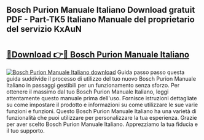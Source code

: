 ## Bosch Purion Manuale Italiano Download gratuit PDF - Part-TK5 Italiano Manuale del proprietario del servizio KxAuN

# <h2><a href="http://dfdxxdc.blite.top/?on=Bosch+Purion+Manuale+Italiano">🔗Download 👉🔴 Bosch Purion Manuale Italiano</a></h2>

[![Bosch Purion Manuale Italiano download](https://i.imgur.com/lujVjoI.png)](http://dfdxxdc.blite.top/?on=Bosch+Purion+Manuale+Italiano)
Guida passo passo questa guida suddivide il processo di utilizzo del tuo nuovo Bosch Purion Manuale Italiano in passaggi gestibili per un funzionamento senza sforzo. Per ottenere il massimo dal tuo Bosch Purion Manuale Italiano, leggi attentamente questo manuale prima dell'uso. Fornisce istruzioni dettagliate su come impostare il prodotto e informazioni su come utilizzare le sue varie funzioni e funzioni. Questo Bosch Purion Manuale Italiano ha una varietà di funzionalità che puoi utilizzare per personalizzare la tua esperienza. Grazie per aver scelto Bosch Purion Manuale Italiano. Apprezziamo la tua fiducia e il tuo supporto.
